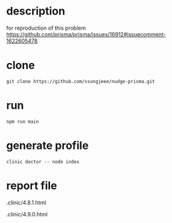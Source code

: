 # description

for reproduction of this problem 
https://github.com/prisma/prisma/issues/16912#issuecomment-1622605478


# clone
```
git clone https://github.com/ssungjeee/nudge-prisma.git
```

# run
```
npm run main
```

# generate profile
```
clinic doctor -- node index
```

# report file

.clinic/4.8.1.html

.clinic/4.9.0.html
